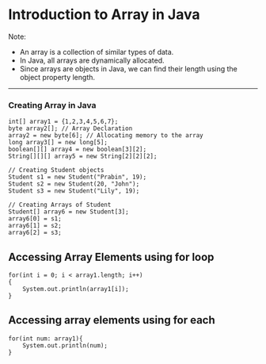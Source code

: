 # Introduction to Array in Java

Note:
- An array is a collection of similar types of data.
- In Java, all arrays are dynamically allocated.
- Since arrays are objects in Java, we can find their length using the object property length. 

---
### Creating Array in Java
```
int[] array1 = {1,2,3,4,5,6,7};  
byte array2[]; // Array Declaration
array2 = new byte[6]; // Allocating memory to the array
long array3[] = new long[5];
boolean[][] array4 = new boolean[3][2];
String[][][] array5 = new String[2][2][2];

// Creating Student objects
Student s1 = new Student("Prabin", 19);
Student s2 = new Student(20, "John");
Student s3 = new Student("Lily", 19);

// Creating Arrays of Student
Student[] array6 = new Student[3];
array6[0] = s1;
array6[1] = s2;
array6[2] = s3;
```
## Accessing Array Elements using for loop
```
for(int i = 0; i < array1.length; i++)
{
	System.out.println(array1[i]);
}
```
## Accessing array elements using for each
```
for(int num: array1){
	System.out.println(num);
}
```
